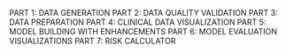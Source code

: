 PART 1: DATA GENERATION 
PART 2: DATA QUALITY VALIDATION 
PART 3: DATA PREPARATION 
PART 4: CLINICAL DATA VISUALIZATION 
PART 5: MODEL BUILDING WITH ENHANCEMENTS 
PART 6: MODEL EVALUATION VISUALIZATIONS 
PART 7: RISK CALCULATOR 
